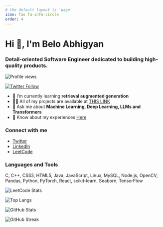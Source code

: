 ```yaml
---
# the default layout is 'page'
icon: fas fa-info-circle
order: 4
---
```


# Hi 👋, I'm Belo Abhigyan

### Detail-oriented Software Engineer dedicated to building high-quality products.

![Profile views](https://komarev.com/ghpvc/?username=koachgg&label=Profile%20views&color=0e75b6&style=flat)

[![Twitter Follow](https://img.shields.io/twitter/follow/abhigyanbelo?logo=twitter&style=for-the-badge)](https://twitter.com/abhigyanbelo)

- 🌱 I’m currently learning **retrieval augmented generation**
- 👨‍💻 All of my projects are available at [THIS LINK](https://www.datascienceportfol.io/beloabhigyan)
- 💬 Ask me about **Machine Learning, Deep Learning, LLMs and Transformers**
- 📄 Know about my experiences [Here](https://drive.google.com/file/d/1yQ2_B5C1jvcT8VpMYLRw7SswMLmXb7NR/view?usp=sharing)

### Connect with me
- [Twitter](https://twitter.com/abhigyanbelo)
- [LinkedIn](https://linkedin.com/in/belo-abhigyan)
- [LeetCode](https://www.leetcode.com/beloabhigyan)

### Languages and Tools
C, C++, CSS3, HTML5, Java, JavaScript, Linux, MySQL, Node.js, OpenCV, Pandas, Python, PyTorch, React, scikit-learn, Seaborn, TensorFlow

![LeetCode Stats](https://leetcard.jacoblin.cool/beloabhigyan?theme=wtf&font=M%20PLUS%201&ext=heatmap)

![Top Langs](https://github-readme-stats.vercel.app/api/top-langs?username=koachgg&show_icons=true&locale=en&layout=compact)

![GitHub Stats](https://github-readme-stats.vercel.app/api?username=koachgg&show_icons=true&locale=en)

![GitHub Streak](https://github-readme-streak-stats.herokuapp.com/?user=koachgg&)
